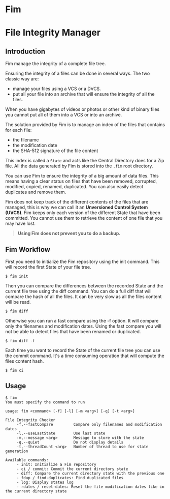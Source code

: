 # Fim
File Integrity Manager
============

## Introduction

Fim manage the integrity of a complete file tree.

Ensuring the integrity of a files can be done in several ways. The two classic way are:

-  manage your files using a VCS or a DVCS.
-  put all your file into an archive that will ensure the integrity of all the files.

When you have gigabytes of videos or photos or other kind of binary files you cannot put all of them into a VCS or into an archive.

The solution provided by Fim is to manage an index of the files that contains for each file:

- the filename
- the modification date
- the SHA-512 signature of the file content

This index is called a `State` and acts like the Central Directory does for a Zip file.
All the data generated by Fim is stored into the `.fim` root directory.

You can use Fim to ensure the integrity of a big amount of data files.
This means having a clear status on files that have been removed, corrupted, modified, copied, renamed, duplicated.
You can also easily detect duplicates and remove them.

Fim does not keep track of the different contents of the files that are managed,
this is why we can call it an __Unversioned Control System (UVCS)__.
Fim keeps only each version of the different State that have been committed.
You cannot use them to retrieve the content of one file that you may have lost.

> __Using Fim does not prevent you to do a backup.__

## Fim Workflow

First you need to initialize the Fim repository using the init command.
This will record the first State of your file tree.

	$ fim init

Then you can compare the differences between the recorded State and the current file tree using the diff command.
You can do a full diff that will compare the hash of all the files. It can be very slow as all the files content will be read.

	$ fim diff

Otherwise you can run a fast compare using the -f option. It will compare only the filenames and modification dates.
Using the fast compare you will not be able to detect files that have been renamed or duplicated.

	$ fim diff -f

Each time you want to record the State of the current file tree you can use the commit command.
It's a time consuming operation that will compute the files content hash.

	$ fim ci

## Usage

	$ fim
	You must specify the command to run
	
	usage: fim <command> [-f] [-l] [-m <arg>] [-q] [-t <arg>]
	
	File Integrity Checker
		 -f,--fastCompare         Compare only filenames and modification dates
		 -l,--useLastState        Use last state
		 -m,--message <arg>       Message to store with the state
		 -q,--quiet               Do not display details
		 -t,--threadCount <arg>   Number of thread to use for state generation
	
	Available commands:
		 - init: Initialize a Fim repository
		 - ci / commit: Commit the current directory state
		 - diff: Compare the current directory state with the previous one
		 - fdup / find-duplicates: Find duplicated files
		 - log: Display states log
		 - rdates / reset-dates: Reset the file modification dates like in the current directory state

